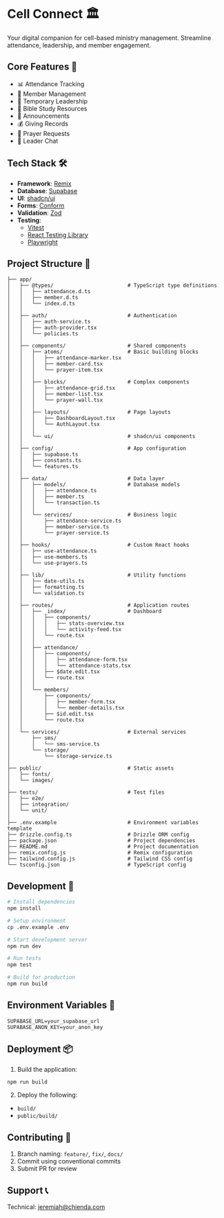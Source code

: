 # Cell Connect 🏛️

Your digital companion for cell-based ministry management. Streamline attendance, leadership, and member engagement.

## Core Features 🌟

-   📊 Attendance Tracking
-   👥 Member Management
-   👑 Temporary Leadership
-   📖 Bible Study Resources
-   📢 Announcements
-   💰 Giving Records
-   🙏 Prayer Requests
-   💬 Leader Chat

## Tech Stack 🛠️

-   **Framework**: [Remix](https://remix.run)
-   **Database**: [Supabase](https://supabase.com)
-   **UI**: [shadcn/ui](https://ui.shadcn.com)
-   **Forms**: [Conform](https://conform.guide)
-   **Validation**: [Zod](https://zod.dev)
-   **Testing**:
    -   [Vitest](https://vitest.dev)
    -   [React Testing Library](https://testing-library.com)
    -   [Playwright](https://playwright.dev)

## Project Structure 📁

```
├── app/
│   ├── @types/                        # TypeScript type definitions
│   │   ├── attendance.d.ts
│   │   ├── member.d.ts
│   │   └── index.d.ts
│   │
│   ├── auth/                          # Authentication
│   │   ├── auth-service.ts
│   │   ├── auth-provider.tsx
│   │   └── policies.ts
│   │
│   ├── components/                    # Shared components
│   │   ├── atoms/                     # Basic building blocks
│   │   │   ├── attendance-marker.tsx
│   │   │   ├── member-card.tsx
│   │   │   └── prayer-item.tsx
│   │   │
│   │   ├── blocks/                    # Complex components
│   │   │   ├── attendance-grid.tsx
│   │   │   ├── member-list.tsx
│   │   │   └── prayer-wall.tsx
│   │   │
│   │   ├── layouts/                   # Page layouts
│   │   │   ├── DashboardLayout.tsx
│   │   │   └── AuthLayout.tsx
│   │   │
│   │   └── ui/                        # shadcn/ui components
│   │
│   ├── config/                        # App configuration
│   │   ├── supabase.ts
│   │   ├── constants.ts
│   │   └── features.ts
│   │
│   ├── data/                          # Data layer
│   │   ├── models/                    # Database models
│   │   │   ├── attendance.ts
│   │   │   ├── member.ts
│   │   │   └── transaction.ts
│   │   │
│   │   └── services/                  # Business logic
│   │       ├── attendance-service.ts
│   │       ├── member-service.ts
│   │       └── prayer-service.ts
│   │
│   ├── hooks/                         # Custom React hooks
│   │   ├── use-attendance.ts
│   │   ├── use-members.ts
│   │   └── use-prayers.ts
│   │
│   ├── lib/                           # Utility functions
│   │   ├── date-utils.ts
│   │   ├── formatting.ts
│   │   └── validation.ts
│   │
│   ├── routes/                        # Application routes
│   │   ├── _index/                    # Dashboard
│   │   │   ├── components/
│   │   │   │   ├── stats-overview.tsx
│   │   │   │   └── activity-feed.tsx
│   │   │   └── route.tsx
│   │   │
│   │   ├── attendance/
│   │   │   ├── components/
│   │   │   │   ├── attendance-form.tsx
│   │   │   │   └── attendance-stats.tsx
│   │   │   ├── $date.edit.tsx
│   │   │   └── route.tsx
│   │   │
│   │   └── members/
│   │       ├── components/
│   │       │   ├── member-form.tsx
│   │       │   └── member-details.tsx
│   │       ├── $id.edit.tsx
│   │       └── route.tsx
│   │
│   └── services/                      # External services
│       ├── sms/
│       │   └── sms-service.ts
│       └── storage/
│           └── storage-service.ts
│
├── public/                            # Static assets
│   ├── fonts/
│   └── images/
│
├── tests/                             # Test files
│   ├── e2e/
│   ├── integration/
│   └── unit/
│
├── .env.example                       # Environment variables template
├── drizzle.config.ts                  # Drizzle ORM config
├── package.json                       # Project dependencies
├── README.md                          # Project documentation
├── remix.config.js                    # Remix configuration
├── tailwind.config.js                 # Tailwind CSS config
└── tsconfig.json                      # TypeScript config
```

## Development 🚀

```bash
# Install dependencies
npm install

# Setup environment
cp .env.example .env

# Start development server
npm run dev

# Run tests
npm test

# Build for production
npm run build
```

## Environment Variables 🔐

```
SUPABASE_URL=your_supabase_url
SUPABASE_ANON_KEY=your_anon_key
```

## Deployment 📦

1. Build the application:

```bash
npm run build
```

2. Deploy the following:

-   `build/`
-   `public/build/`

## Contributing 🤝

1. Branch naming: `feature/`, `fix/`, `docs/`
2. Commit using conventional commits
3. Submit PR for review

## Support 📞

Technical: jeremiah@chienda.com
